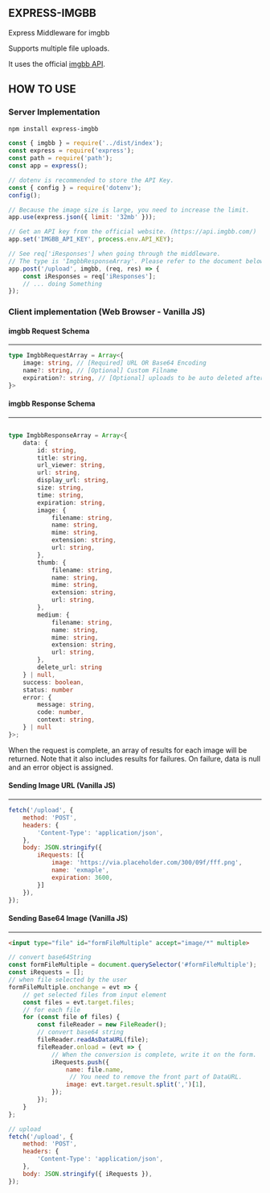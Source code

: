 ## EXPRESS-IMGBB

Express Middleware for imgbb

Supports multiple file uploads.

It uses the official [imgbb API]((https://api.imgbb.com/)).

## HOW TO USE

### Server Implementation

```bash
npm install express-imgbb
```

```javascript
const { imgbb } = require('../dist/index');
const express = require('express');
const path = require('path');
const app = express();

// dotenv is recommended to store the API Key.
const { config } = require('dotenv');
config(); 

// Because the image size is large, you need to increase the limit.
app.use(express.json({ limit: '32mb' })); 

// Get an API key from the official website. (https://api.imgbb.com/)
app.set('IMGBB_API_KEY', process.env.API_KEY); 

// See req['iResponses'] when going through the middleware.
// The type is 'ImgbbResponseArray'. Please refer to the document below.
app.post('/upload', imgbb, (req, res) => {
    const iResponses = req['iResponses'];
    // ... doing Something
});

```

### Client implementation (Web Browser - Vanilla JS)

#### imgbb Request Schema
---
```typescript
type ImgbbRequestArray = Array<{
    image: string, // [Required] URL OR Base64 Encoding
    name?: string, // [Optional] Custom Filname
    expiration?: string, // [Optional] uploads to be auto deleted after certain time (in seconds 60-15552000)
}>
```

#### imgbb Response Schema
---
```typescript

type ImgbbResponseArray = Array<{
    data: {
        id: string,
        title: string,
        url_viewer: string,
        url: string,
        display_url: string,
        size: string,
        time: string,
        expiration: string,
        image: {
            filename: string,
            name: string,
            mime: string,
            extension: string,
            url: string,
        },
        thumb: {
            filename: string,
            name: string,
            mime: string,
            extension: string,
            url: string,
        },
        medium: {
            filename: string,
            name: string,
            mime: string,
            extension: string,
            url: string,
        },
        delete_url: string
    } | null,
    success: boolean,
    status: number
    error: {
        message: string,
        code: number,
        context: string,
    } | null
}>;
```

When the request is complete, an array of results for each image will be returned. Note that it also includes results for failures. On failure, data is null and an error object is assigned.

#### Sending Image URL (Vanilla JS)
---

``` javascript
fetch('/upload', {
    method: 'POST',
    headers: {
        'Content-Type': 'application/json',
    },
    body: JSON.stringify({ 
        iRequests: [{
            image: 'https://via.placeholder.com/300/09f/fff.png',
            name: 'exmaple',
            expiration: 3600,
        }]
    }),
});
```

#### Sending Base64 Image (Vanilla JS)
---
```html
<input type="file" id="formFileMultiple" accept="image/*" multiple>
```
```javascript
// convert base64String
const formFileMultiple = document.querySelector('#formFileMultiple');
const iRequests = [];
// when file selected by the user
formFileMultiple.onchange = evt => {
    // get selected files from input element
    const files = evt.target.files;
    // for each file
    for (const file of files) {
        const fileReader = new FileReader();
        // convert base64 string
        fileReader.readAsDataURL(file);
        fileReader.onload = (evt => {
            // When the conversion is complete, write it on the form.
            iRequests.push({
                name: file.name,
                 // You need to remove the front part of DataURL.
                image: evt.target.result.split(',')[1],
            });
        });
    }
};
```

```javascript
// upload
fetch('/upload', {
    method: 'POST',
    headers: {
        'Content-Type': 'application/json',
    },
    body: JSON.stringify({ iRequests }),
});
```